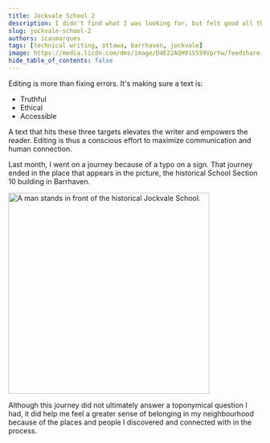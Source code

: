 ```yaml
---
title: Jockvale School 2
description: I didn't find what I was looking for, but felt good all the same.
slug: jockvale-school-2
authors: icasmarques
tags: [technical writing, ottawa, barrhaven, jockvale]
image: https://media.licdn.com/dms/image/D4E22AQH91S559VprYw/feedshare-shrink_800/0/1711133311066?e=1714003200&v=beta&t=e0eZvnqq1Em6C-x8V83ly3ZUhuBOe2frxA1UY6WdRqM
hide_table_of_contents: false
---
```


Editing is more than fixing errors. It's making sure a text is:

- Truthful
- Ethical
- Accessible

A text that hits these three targets elevates the writer and empowers the reader. Editing is thus a conscious effort to maximize communication and human connection.

Last month, I went on a journey because of a typo on a sign. That journey ended in the place that appears in the picture, the historical School Section 10 building in Barrhaven.

<img src="https://media.licdn.com/dms/image/D4E22AQH91S559VprYw/feedshare-shrink_800/0/1711133311066?e=1714003200&v=beta&t=e0eZvnqq1Em6C-x8V83ly3ZUhuBOe2frxA1UY6WdRqM" alt="A man stands in front of the historical Jockvale School." width="400" height ="auto"></img>

Although this journey did not ultimately answer a toponymical question I had, it did help me feel a greater sense of belonging in my neighbourhood because of the places and people I discovered and connected with in the process.
